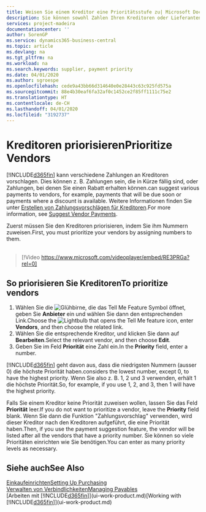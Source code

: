 ```yaml
---
title: Weisen Sie einem Kreditor eine Prioritätsstufe zu| Microsoft Docs
description: Sie können sowohl Zahlen Ihren Kreditoren oder Lieferanten zuweisen, um sie zu priorisieren und Zahlungsvorschläge in  Business Central zu erleichtern.
services: project-madeira
documentationcenter: ''
author: SorenGP
ms.service: dynamics365-business-central
ms.topic: article
ms.devlang: na
ms.tgt_pltfrm: na
ms.workload: na
ms.search.keywords: supplier, payment priority
ms.date: 04/01/2020
ms.author: sgroespe
ms.openlocfilehash: cede9a43bb66d314640e0e28443c63c925fd575a
ms.sourcegitcommit: 88e4b30eaf6fa32af0c1452ce2f85ff1111c75e2
ms.translationtype: HT
ms.contentlocale: de-CH
ms.lasthandoff: 04/01/2020
ms.locfileid: "3192737"
---
```

# <a name="prioritize-vendors"></a><span data-ttu-id="f3abd-103">Kreditoren priorisieren</span><span class="sxs-lookup"><span data-stu-id="f3abd-103">Prioritize Vendors</span></span>
[!INCLUDE[d365fin](includes/d365fin_md.md)] <span data-ttu-id="f3abd-104">kann verschiedene Zahlungen an Kreditoren vorschlagen. Dies können z. B. Zahlungen sein, die in Kürze fällig sind, oder Zahlungen, bei denen Sie einen Rabatt erhalten können.</span><span class="sxs-lookup"><span data-stu-id="f3abd-104">can suggest various payments to vendors, for example, payments that will be due soon or payments where a discount is available.</span></span> <span data-ttu-id="f3abd-105">Weitere Informationen finden Sie unter [Erstellen von Zahlungsvorschlägen für Kreditoren](payables-how-suggest-vendor-payments.md).</span><span class="sxs-lookup"><span data-stu-id="f3abd-105">For more information, see [Suggest Vendor Payments](payables-how-suggest-vendor-payments.md).</span></span>

<span data-ttu-id="f3abd-106">Zuerst müssen Sie den Kreditoren priorisieren, indem Sie ihm Nummern zuweisen.</span><span class="sxs-lookup"><span data-stu-id="f3abd-106">First, you must prioritize your vendors by assigning numbers to them.</span></span>
<br><br>
> [!Video https://www.microsoft.com/videoplayer/embed/RE3PRGa?rel=0]

## <a name="to-prioritize-vendors"></a><span data-ttu-id="f3abd-107">So priorisieren Sie Kreditoren</span><span class="sxs-lookup"><span data-stu-id="f3abd-107">To prioritize vendors</span></span>
1. <span data-ttu-id="f3abd-108">Wählen Sie die ![Glühbirne, die das Tell Me Feature](media/ui-search/search_small.png "Tell Me-Funktion") Symbol öffnet, geben Sie **Anbieter** ein und wählen Sie dann den entsprechenden Link.</span><span class="sxs-lookup"><span data-stu-id="f3abd-108">Choose the ![Lightbulb that opens the Tell Me feature](media/ui-search/search_small.png "Tell me what you want to do") icon, enter **Vendors**, and then choose the related link.</span></span>
2. <span data-ttu-id="f3abd-109">Wählen Sie die entsprechende Kreditor, und klicken Sie dann auf **Bearbeiten**.</span><span class="sxs-lookup"><span data-stu-id="f3abd-109">Select the relevant vendor, and then choose **Edit**.</span></span>
3. <span data-ttu-id="f3abd-110">Geben Sie im Feld **Priorität** eine Zahl ein.</span><span class="sxs-lookup"><span data-stu-id="f3abd-110">In the **Priority** field, enter a number.</span></span>

[!INCLUDE[d365fin](includes/d365fin_md.md)] <span data-ttu-id="f3abd-111">geht davon aus, dass die niedrigsten Nummern (ausser 0) die höchste Priorität haben.</span><span class="sxs-lookup"><span data-stu-id="f3abd-111">considers the lowest number, except 0, to have the highest priority.</span></span> <span data-ttu-id="f3abd-112">Wenn Sie also z. B. 1, 2 und 3 verwenden, erhält 1 die höchste Priorität.</span><span class="sxs-lookup"><span data-stu-id="f3abd-112">So, for example, if you use 1, 2, and 3, then 1 will have the highest priority.</span></span>

<span data-ttu-id="f3abd-113">Falls Sie einem Kreditor keine Priorität zuweisen wollen, lassen Sie das Feld **Priorität** leer.</span><span class="sxs-lookup"><span data-stu-id="f3abd-113">If you do not want to prioritize a vendor, leave the **Priority** field blank.</span></span> <span data-ttu-id="f3abd-114">Wenn Sie dann die Funktion "Zahlungsvorschlag" verwenden, wird dieser Kreditor nach den Kreditoren aufgeführt, die eine Priorität haben.</span><span class="sxs-lookup"><span data-stu-id="f3abd-114">Then, if you use the payment suggestion feature, the vendor will be listed after all the vendors that have a priority number.</span></span> <span data-ttu-id="f3abd-115">Sie können so viele Prioritäten einrichten wie Sie benötigen.</span><span class="sxs-lookup"><span data-stu-id="f3abd-115">You can enter as many priority levels as necessary.</span></span>

## <a name="see-also"></a><span data-ttu-id="f3abd-116">Siehe auch</span><span class="sxs-lookup"><span data-stu-id="f3abd-116">See Also</span></span>
[<span data-ttu-id="f3abd-117">Einkaufeinrichten</span><span class="sxs-lookup"><span data-stu-id="f3abd-117">Setting Up Purchasing</span></span>](purchasing-setup-purchasing.md)  
[<span data-ttu-id="f3abd-118">Verwalten von Verbindlichkeiten</span><span class="sxs-lookup"><span data-stu-id="f3abd-118">Managing Payables</span></span>](payables-manage-payables.md)  
<span data-ttu-id="f3abd-119">[Arbeiten mit [!INCLUDE[d365fin](includes/d365fin_md.md)]](ui-work-product.md)</span><span class="sxs-lookup"><span data-stu-id="f3abd-119">[Working with [!INCLUDE[d365fin](includes/d365fin_md.md)]](ui-work-product.md)</span></span>
